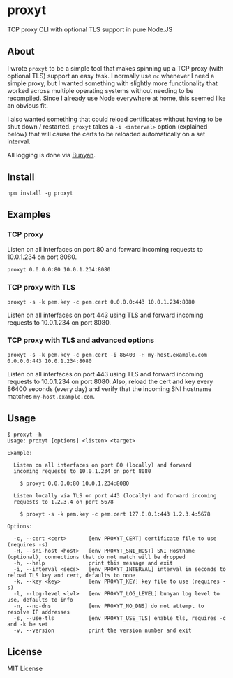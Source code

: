proxyt
======

TCP proxy CLI with optional TLS support in pure Node.JS

About
-----

I wrote `proxyt` to be a simple tool that makes spinning up a TCP proxy (with
optional TLS) support an easy task.  I normally use `nc` whenever I need a
simple proxy, but I wanted something with slightly more functionality that
worked across multiple operating systems without needing to be recompiled.
Since I already use Node everywhere at home, this seemed like an obvious fit.

I also wanted something that could reload certificates without having to be
shut down / restarted.  `proxyt` takes a `-i <interval>` option (explained
below) that will cause the certs to be reloaded automatically on a set
interval.

All logging is done via [Bunyan](https://github.com/trentm/node-bunyan).

Install
-------

    npm install -g proxyt

Examples
--------

### TCP proxy

Listen on all interfaces on port 80 and forward incoming requests to 10.0.1.234
on port 8080.

    proxyt 0.0.0.0:80 10.0.1.234:8080

### TCP proxy with TLS

    proxyt -s -k pem.key -c pem.cert 0.0.0.0:443 10.0.1.234:8080

Listen on all interfaces on port 443 using TLS and forward incoming requests to
10.0.1.234 on port 8080.

### TCP proxy with TLS and advanced options

    proxyt -s -k pem.key -c pem.cert -i 86400 -H my-host.example.com 0.0.0.0:443 10.0.1.234:8080

Listen on all interfaces on port 443 using TLS and forward incoming requests to
10.0.1.234 on port 8080.  Also, reload the cert and key every 86400 seconds
(every day) and verify that the incoming SNI hostname matches `my-host.example.com`.

Usage
-----

    $ proxyt -h
    Usage: proxyt [options] <listen> <target>

    Example:

      Listen on all interfaces on port 80 (locally) and forward
      incoming requests to 10.0.1.234 on port 8080

        $ proxyt 0.0.0.0:80 10.0.1.234:8080

      Listen locally via TLS on port 443 (locally) and forward incoming
      requests to 1.2.3.4 on port 5678

        $ proxyt -s -k pem.key -c pem.cert 127.0.0.1:443 1.2.3.4:5678

    Options:

      -c, --cert <cert>       [env PROXYT_CERT] certificate file to use (requires -s)
      -H, --sni-host <host>   [env PROXYT_SNI_HOST] SNI Hostname (optional), connections that do not match will be dropped
      -h, --help              print this message and exit
      -i, --interval <secs>   [env PROXYT_INTERVAL] interval in seconds to reload TLS key and cert, defaults to none
      -k, --key <key>         [env PROXYT_KEY] key file to use (requires -s)
      -l, --log-level <lvl>   [env PROXYT_LOG_LEVEL] bunyan log level to use, defaults to info
      -n, --no-dns            [env PROXYT_NO_DNS] do not attempt to resolve IP addresses
      -s, --use-tls           [env PROXYT_USE_TLS] enable tls, requires -c and -k be set
      -v, --version           print the version number and exit

License
-------

MIT License
